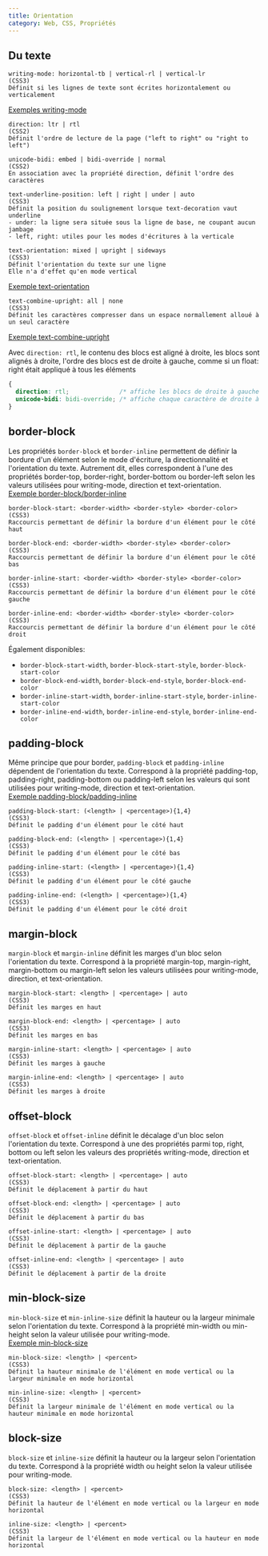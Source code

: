 ```yaml
---
title: Orientation
category: Web, CSS, Propriétés
---
```


## Du texte

``` plain
writing-mode: horizontal-tb | vertical-rl | vertical-lr
(CSS3)
Définit si les lignes de texte sont écrites horizontalement ou verticalement
```

[Exemples writing-mode](https://jsfiddle.net/amt01/k298bgsz/)

``` plain
direction: ltr | rtl
(CSS2)
Définit l'ordre de lecture de la page ("left to right" ou "right to left")
```

``` plain
unicode-bidi: embed | bidi-override | normal
(CSS2)
En association avec la propriété direction, définit l'ordre des caractères
```

``` plain
text-underline-position: left | right | under | auto
(CSS3)
Définit la position du soulignement lorsque text-decoration vaut underline
- under: la ligne sera située sous la ligne de base, ne coupant aucun jambage
- left, right: utiles pour les modes d'écritures à la verticale
```

``` plain
text-orientation: mixed | upright | sideways
(CSS3)
Définit l'orientation du texte sur une ligne
Elle n'a d'effet qu'en mode vertical
```

[Exemple text-orientation](https://jsfiddle.net/amt01/ebhajsjj/)

``` plain
text-combine-upright: all | none
(CSS3)
Définit les caractères compresser dans un espace normallement alloué à un seul caractère
```

[Exemple text-combine-upright](https://jsfiddle.net/amt01/qk76L964/)

Avec `direction: rtl`,
le contenu des blocs est aligné à droite,
les blocs sont alignés à droite,
l'ordre des blocs est de droite à gauche,
comme si un float: right était appliqué à tous les éléments

``` css
{
  direction: rtl;              /* affiche les blocs de droite à gauche */
  unicode-bidi: bidi-override; /* affiche chaque caractère de droite à gauche */
}
```

## border-block

Les propriétés `border-block` et `border-inline` permettent de définir la bordure d'un élément selon le mode d'écriture, la directionnalité et l'orientation du texte.
Autrement dit, elles correspondent à l'une des propriétés border-top, border-right, border-bottom ou border-left selon les valeurs utilisées pour writing-mode, direction et text-orientation.  
[Exemple border-block/border-inline](https://jsfiddle.net/amt01/2q8mpdq6/)

``` plain
border-block-start: <border-width> <border-style> <border-color>
(CSS3)
Raccourcis permettant de définir la bordure d'un élément pour le côté haut
```

``` plain
border-block-end: <border-width> <border-style> <border-color>
(CSS3)
Raccourcis permettant de définir la bordure d'un élément pour le côté bas
```

``` plain
border-inline-start: <border-width> <border-style> <border-color>
(CSS3)
Raccourcis permettant de définir la bordure d'un élément pour le côté gauche
```

``` plain
border-inline-end: <border-width> <border-style> <border-color>
(CSS3)
Raccourcis permettant de définir la bordure d'un élément pour le côté droit
```

Également disponibles:
- `border-block-start-width`, `border-block-start-style`, `border-block-start-color`
- `border-block-end-width`, `border-block-end-style`, `border-block-end-color`
- `border-inline-start-width`, `border-inline-start-style`, `border-inline-start-color`
- `border-inline-end-width`, `border-inline-end-style`, `border-inline-end-color`

## padding-block

Même principe que pour border, `padding-block` et `padding-inline` dépendent de l'orientation du texte.
Correspond à la propriété padding-top, padding-right, padding-bottom ou padding-left selon les valeurs qui sont utilisées pour writing-mode, direction et text-orientation.  
[Exemple padding-block/padding-inline](https://jsfiddle.net/amt01/2q8mpdq6/)

``` plain
padding-block-start: (<length> | <percentage>){1,4}
(CSS3)
Définit le padding d'un élément pour le côté haut
```

``` plain
padding-block-end: (<length> | <percentage>){1,4}
(CSS3)
Définit le padding d'un élément pour le côté bas
```

``` plain
padding-inline-start: (<length> | <percentage>){1,4}
(CSS3)
Définit le padding d'un élément pour le côté gauche
```

``` plain
padding-inline-end: (<length> | <percentage>){1,4}
(CSS3)
Définit le padding d'un élément pour le côté droit
```

## margin-block

`margin-block` et `margin-inline` définit les marges d'un bloc selon l'orientation du texte.
Correspond à la propriété margin-top, margin-right, margin-bottom ou margin-left selon les valeurs utilisées pour writing-mode, direction, et text-orientation.

``` plain
margin-block-start: <length> | <percentage> | auto
(CSS3)
Définit les marges en haut
```

``` plain
margin-block-end: <length> | <percentage> | auto
(CSS3)
Définit les marges en bas
```

``` plain
margin-inline-start: <length> | <percentage> | auto
(CSS3)
Définit les marges à gauche
```

``` plain
margin-inline-end: <length> | <percentage> | auto
(CSS3)
Définit les marges à droite
```

## offset-block

`offset-block` et `offset-inline` définit le décalage d'un bloc selon l'orientation du texte.
Correspond à une des propriétés parmi top, right, bottom ou  left selon les valeurs des propriétés writing-mode, direction et text-orientation.

``` plain
offset-block-start: <length> | <percentage> | auto
(CSS3)
Définit le déplacement à partir du haut
```

``` plain
offset-block-end: <length> | <percentage> | auto
(CSS3)
Définit le déplacement à partir du bas
```

``` plain
offset-inline-start: <length> | <percentage> | auto
(CSS3)
Définit le déplacement à partir de la gauche
```

``` plain
offset-inline-end: <length> | <percentage> | auto
(CSS3)
Définit le déplacement à partir de la droite
```

## min-block-size

`min-block-size` et `min-inline-size` définit la hauteur ou la largeur minimale selon l'orientation du texte.
Correspond à la propriété min-width ou min-height selon la valeur utilisée pour writing-mode.  
[Exemple min-block-size](https://jsfiddle.net/amt01/wL4msq96/)

``` plain
min-block-size: <length> | <percent>
(CSS3)
Définit la hauteur minimale de l'élément en mode vertical ou la largeur minimale en mode horizontal
```

``` plain
min-inline-size: <length> | <percent>
(CSS3)
Définit la largeur minimale de l'élément en mode vertical ou la hauteur minimale en mode horizontal
```

## block-size

`block-size` et `inline-size` définit la hauteur ou la largeur selon l'orientation du texte.
Correspond à la propriété width ou height selon la valeur utilisée pour writing-mode.

``` plain
block-size: <length> | <percent>
(CSS3)
Définit la hauteur de l'élément en mode vertical ou la largeur en mode horizontal
```

``` plain
inline-size: <length> | <percent>
(CSS3)
Définit la largeur de l'élément en mode vertical ou la hauteur en mode horizontal
```
